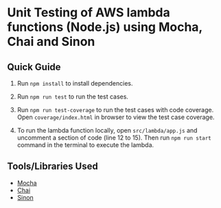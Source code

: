 # Unit Testing of AWS lambda functions (Node.js) using Mocha, Chai and Sinon

## Quick Guide

1. Run `npm install` to install dependencies.

2. Run `npm run test` to run the test cases.

3. Run `npm run test-coverage` to run the test cases with code coverage. Open `coverage/index.html` in browser to view the test case coverage.

4. To run the lambda function locally, open `src/lambda/app.js` and uncomment a section of code (line 12 to 15). Then run `npm run start` command in the terminal to execute the lambda.

## Tools/Libraries Used

- [Mocha](https://mochajs.org/)
- [Chai](https://www.chaijs.com/)
- [Sinon](https://sinonjs.org/)
